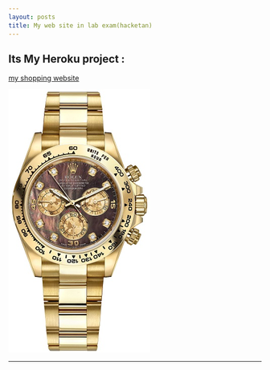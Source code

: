 ```yaml
---
layout: posts
title: My web site in lab exam(hacketan)
---
```



## Its My Heroku project :


[my shopping website](https://e99522221.herokuapp.com/)

[![name](../assets/images/watch4.jpg)](https://e99522221.herokuapp.com/)





---
